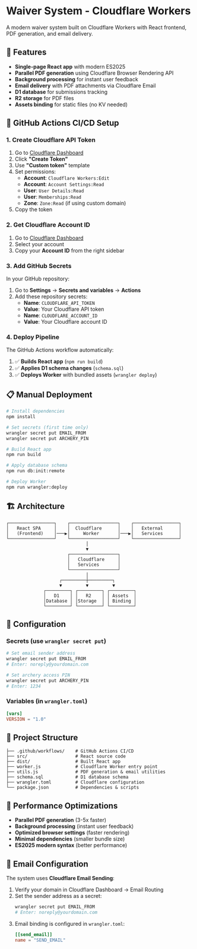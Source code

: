 # Waiver System - Cloudflare Workers

A modern waiver system built on Cloudflare Workers with React frontend, PDF generation, and email delivery.

## 🚀 Features

- **Single-page React app** with modern ES2025
- **Parallel PDF generation** using Cloudflare Browser Rendering API
- **Background processing** for instant user feedback
- **Email delivery** with PDF attachments via Cloudflare Email
- **D1 database** for submissions tracking
- **R2 storage** for PDF files
- **Assets binding** for static files (no KV needed)

## 🔧 GitHub Actions CI/CD Setup

### 1. Create Cloudflare API Token

1. Go to [Cloudflare Dashboard](https://dash.cloudflare.com/profile/api-tokens)
2. Click **"Create Token"**
3. Use **"Custom token"** template
4. Set permissions:
   - **Account**: `Cloudflare Workers:Edit`
   - **Account**: `Account Settings:Read`
   - **User**: `User Details:Read`
   - **User**: `Memberships:Read`
   - **Zone**: `Zone:Read` (if using custom domain)
5. Copy the token

### 2. Get Cloudflare Account ID

1. Go to [Cloudflare Dashboard](https://dash.cloudflare.com/)
2. Select your account
3. Copy your **Account ID** from the right sidebar

### 3. Add GitHub Secrets

In your GitHub repository:
1. Go to **Settings** → **Secrets and variables** → **Actions**
2. Add these repository secrets:
   - **Name**: `CLOUDFLARE_API_TOKEN`
   - **Value**: Your Cloudflare API token
   - **Name**: `CLOUDFLARE_ACCOUNT_ID`
   - **Value**: Your Cloudflare account ID

### 4. Deploy Pipeline

The GitHub Actions workflow automatically:
1. ✅ **Builds React app** (`npm run build`)
2. ✅ **Applies D1 schema changes** (`schema.sql`)
3. ✅ **Deploys Worker** with bundled assets (`wrangler deploy`)

## 📋 Manual Deployment

```bash
# Install dependencies
npm install

# Set secrets (first time only)
wrangler secret put EMAIL_FROM
wrangler secret put ARCHERY_PIN

# Build React app
npm run build

# Apply database schema
npm run db:init:remote

# Deploy Worker
npm run wrangler:deploy
```

## 🏗️ Architecture

```
┌─────────────────┐    ┌──────────────────┐    ┌─────────────────┐
│   React SPA     │    │  Cloudflare      │    │   External      │
│   (Frontend)    │───▶│     Worker       │───▶│   Services      │
└─────────────────┘    └──────────────────┘    └─────────────────┘
                              │
                              ▼
                       ┌──────────────────┐
                       │   Cloudflare     │
                       │   Services       │
                       └──────────────────┘
                              │
                    ┌─────────┼─────────┐
                    ▼         ▼         ▼
              ┌─────────┐ ┌─────────┐ ┌─────────┐
              │   D1    │ │   R2    │ │ Assets  │
              │Database │ │Storage  │ │ Binding │
              └─────────┘ └─────────┘ └─────────┘
```

## 🔑 Configuration

### Secrets (use `wrangler secret put`)

```bash
# Set email sender address
wrangler secret put EMAIL_FROM
# Enter: noreply@yourdomain.com

# Set archery access PIN
wrangler secret put ARCHERY_PIN
# Enter: 1234
```

### Variables (in `wrangler.toml`)

```toml
[vars]
VERSION = "1.0"
```

## 📁 Project Structure

```
├── .github/workflows/    # GitHub Actions CI/CD
├── src/                  # React source code
├── dist/                 # Built React app
├── worker.js             # Cloudflare Worker entry point
├── utils.js              # PDF generation & email utilities
├── schema.sql            # D1 database schema
├── wrangler.toml         # Cloudflare configuration
└── package.json          # Dependencies & scripts
```

## 🚀 Performance Optimizations

- **Parallel PDF generation** (3-5x faster)
- **Background processing** (instant user feedback)
- **Optimized browser settings** (faster rendering)
- **Minimal dependencies** (smaller bundle size)
- **ES2025 modern syntax** (better performance)

## 📧 Email Configuration

The system uses **Cloudflare Email Sending**:

1. Verify your domain in Cloudflare Dashboard → Email Routing
2. Set the sender address as a secret:
   ```bash
   wrangler secret put EMAIL_FROM
   # Enter: noreply@yourdomain.com
   ```
3. Email binding is configured in `wrangler.toml`:
   ```toml
   [[send_email]]
   name = "SEND_EMAIL"
   ```
